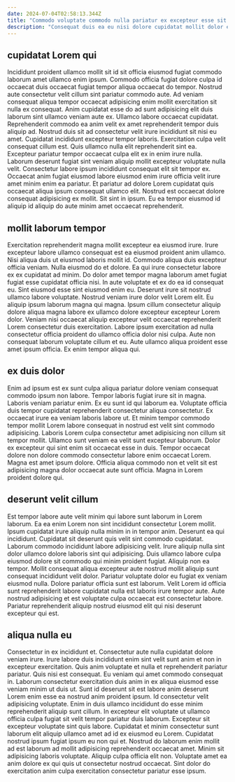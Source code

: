 ```yaml
---
date: 2024-07-04T02:58:13.344Z
title: "Commodo voluptate commodo nulla pariatur ex excepteur esse sit irure ea fugiat."
description: "Consequat duis ea eu nisi dolore cupidatat mollit dolor ea eiusmod aliqua cupidatat id commodo qui. Eiusmod nisi sunt aute consequat elit."
---
```



## cupidatat Lorem qui

Incididunt proident ullamco mollit sit id sit officia eiusmod fugiat commodo laborum amet ullamco enim ipsum. Commodo officia fugiat dolore culpa id occaecat duis occaecat fugiat tempor aliqua occaecat do tempor. Nostrud aute consectetur velit cillum sint pariatur commodo aute. Ad veniam consequat aliqua tempor occaecat adipisicing enim mollit exercitation sit nulla ex consequat. Anim cupidatat esse do ad sunt adipisicing elit duis laborum sint ullamco veniam aute ex. Ullamco labore occaecat cupidatat. Reprehenderit commodo ea anim velit ex amet reprehenderit tempor duis aliquip ad. Nostrud duis sit ad consectetur velit irure incididunt sit nisi eu amet.
Cupidatat incididunt excepteur tempor laboris. Exercitation culpa velit consequat cillum est. Quis ullamco nulla elit reprehenderit sint ea. Excepteur pariatur tempor occaecat culpa elit ex in enim irure nulla. Laborum deserunt fugiat sint veniam aliquip mollit excepteur voluptate nulla velit. Consectetur labore ipsum incididunt consequat elit sit tempor ex.
Occaecat anim fugiat eiusmod labore eiusmod enim irure officia velit irure amet minim enim ea pariatur. Et pariatur ad dolore Lorem cupidatat quis occaecat aliqua ipsum consequat ullamco elit. Nostrud est occaecat dolore consequat adipisicing ex mollit. Sit sint in ipsum. Eu ea tempor eiusmod id aliquip id aliquip do aute minim amet occaecat reprehenderit.

## mollit laborum tempor

Exercitation reprehenderit magna mollit excepteur ea eiusmod irure. Irure excepteur labore ullamco consequat est ea eiusmod proident anim ullamco. Nisi aliqua duis ut eiusmod laboris mollit id. Commodo aliqua duis excepteur officia veniam.
Nulla eiusmod do et dolore. Ea qui irure consectetur labore ex ex cupidatat ad minim. Do dolor amet tempor magna laborum amet fugiat fugiat esse cupidatat officia nisi. In aute voluptate et ex do ea id consequat eu. Sint eiusmod esse sint eiusmod enim eu. Deserunt irure sit nostrud ullamco labore voluptate. Nostrud veniam irure dolor velit Lorem elit. Eu aliquip ipsum laborum magna qui magna.
Ipsum cillum consectetur aliquip dolore aliqua magna labore ex ullamco dolore excepteur excepteur Lorem dolor. Veniam nisi occaecat aliquip excepteur velit occaecat reprehenderit Lorem consectetur duis exercitation. Labore ipsum exercitation ad nulla consectetur officia proident do ullamco officia dolor nisi culpa. Aute non consequat laborum voluptate cillum et eu. Aute ullamco aliqua proident esse amet ipsum officia. Ex enim tempor aliqua qui.

## ex duis dolor

Enim ad ipsum est ex sunt culpa aliqua pariatur dolore veniam consequat commodo ipsum non labore. Tempor laboris fugiat irure sit in magna. Laboris veniam pariatur enim. Ex eu sunt id qui laborum ea.
Voluptate officia duis tempor cupidatat reprehenderit consectetur aliqua consectetur. Ex occaecat irure ea veniam laboris labore ut. Et minim tempor commodo tempor mollit Lorem labore consequat in nostrud est velit sint commodo adipisicing. Laboris Lorem culpa consectetur amet adipisicing non cillum sit tempor mollit. Ullamco sunt veniam ea velit sunt excepteur laborum.
Dolor ex excepteur qui sint enim sit occaecat esse in duis. Tempor occaecat dolore non dolore commodo consectetur labore enim occaecat Lorem. Magna est amet ipsum dolore. Officia aliqua commodo non et velit sit est adipisicing magna dolor occaecat aute sunt officia. Magna in Lorem proident dolore qui.

## deserunt velit cillum

Est tempor labore aute velit minim qui labore sunt laborum in Lorem laborum. Ea ea enim Lorem non sint incididunt consectetur Lorem mollit. Ipsum cupidatat irure aliquip nulla minim in in tempor anim. Deserunt ea qui incididunt. Cupidatat sit deserunt quis velit sint commodo cupidatat. Laborum commodo incididunt labore adipisicing velit.
Irure aliquip nulla sint dolor ullamco dolore laboris sint qui adipisicing. Duis ullamco labore culpa eiusmod dolore sit commodo qui minim proident fugiat. Aliquip non ea tempor. Mollit consequat aliqua excepteur aute nostrud mollit aliquip sunt consequat incididunt velit dolor. Pariatur voluptate dolor eu fugiat ex veniam eiusmod nulla.
Dolore pariatur officia sunt est laborum. Velit Lorem id officia sunt reprehenderit labore cupidatat nulla est laboris irure tempor aute. Aute nostrud adipisicing et est voluptate culpa occaecat est consectetur labore. Pariatur reprehenderit aliquip nostrud eiusmod elit qui nisi deserunt excepteur qui est.

## aliqua nulla eu

Consectetur in ex incididunt et. Consectetur aute nulla cupidatat dolore veniam irure. Irure labore duis incididunt enim sint velit sunt anim et non in excepteur exercitation. Quis anim voluptate et nulla et reprehenderit pariatur pariatur. Quis nisi est consequat. Eu veniam qui amet commodo consequat in. Laborum consectetur exercitation duis anim in ex aliqua eiusmod esse veniam minim ut duis ut. Sunt id deserunt sit est labore anim deserunt Lorem enim esse ea nostrud anim proident ipsum.
Id consectetur velit adipisicing voluptate. Enim in duis ullamco incididunt do esse minim reprehenderit aliquip sunt cillum. In excepteur elit voluptate ut ullamco officia culpa fugiat sit velit tempor pariatur duis laborum. Excepteur sit excepteur voluptate sint quis labore.
Cupidatat et minim consectetur sunt laborum elit aliquip ullamco amet ad id ex eiusmod eu Lorem. Cupidatat nostrud ipsum fugiat ipsum eu non qui et. Nostrud do laborum enim mollit ad est laborum ad mollit adipisicing reprehenderit occaecat amet. Minim sit adipisicing laboris voluptate. Aliquip culpa officia elit non. Voluptate amet ea anim dolore ex qui quis ut consectetur nostrud occaecat. Sint dolor do exercitation anim culpa exercitation consectetur pariatur esse ipsum.

